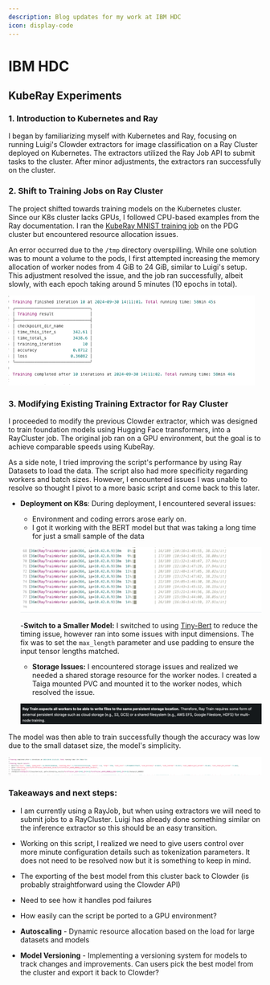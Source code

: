 ```yaml
---
description: Blog updates for my work at IBM HDC
icon: display-code
---
```


# IBM HDC

## KubeRay Experiments

### 1. Introduction to Kubernetes and Ray
I began by familiarizing myself with Kubernetes and Ray, focusing on running Luigi's Clowder extractors for image classification on a Ray Cluster deployed on Kubernetes. The extractors utilized the Ray Job API to submit tasks to the cluster. After minor adjustments, the extractors ran successfully on the cluster.

### 2. Shift to Training Jobs on Ray Cluster
The project shifted towards training models on the Kubernetes cluster. Since our K8s cluster lacks GPUs, I followed CPU-based examples from the Ray documentation. I ran the [KubeRay MNIST training job](https://docs.ray.io/en/latest/cluster/kubernetes/examples/mnist-training-example.html#kuberay-mnist-training-example) on the PDG cluster but encountered resource allocation issues.

An error occurred due to the `/tmp` directory overspilling. While one solution was to mount a volume to the pods, I first attempted increasing the memory allocation of worker nodes from 4 GiB to 24 GiB, similar to Luigi's setup. This adjustment resolved the issue, and the job ran successfully, albeit slowly, with each epoch taking around 5 minutes (10 epochs in total).

![RayJob Output](assets/images/IBM-HDC/image.png)

### 3. Modifying Existing Training Extractor for Ray Cluster

I proceeded to modify the previous Clowder extractor, which was designed to train foundation models using Hugging Face transformers, into a RayCluster job. The original job ran on a GPU environment, but the goal is to achieve comparable speeds using KubeRay.

As a side note, I tried improving the script's performance by using Ray Datasets to load the data. The script also had more specificity regarding workers and batch sizes. However, I encountered issues I was unable to resolve so thought I pivot to a more basic script and come back to this later.

- **Deployment on K8s**: During deployment, I encountered several issues:
    - Environment and coding errors arose early on.
    - I got it working with the BERT model but that was taking a long time for just a small sample of the data

    ![BERT model training log](assets/images/IBM-HDC/image-2.png)

    -**Switch to a Smaller Model:** I switched to using [Tiny-Bert](huggingface.co/prajjwal1/bert-tiny) to reduce the timing issue, however ran into some issues with input dimensions. The fix was to set the `max_length` parameter and use padding to ensure the input tensor lengths matched. 
    
    - **Storage Issues:** I encountered storage issues and realized we needed a shared storage resource for the worker nodes. I created a Taiga mounted PVC and mounted it to the worker nodes, which resolved the issue. 

    ![Ray Doc Excerpt](assets/images/IBM-HDC/image-3.png)

The model was then able to train successfully though the accuracy was low due to the small dataset size, the model's simplicity.

![Simple Bert Model Trained](assets/images/IBM-HDC/image-1.png)


### Takeaways and next steps:

- I am currently using a RayJob, but when using extractors we will need to submit jobs to a RayCluster. Luigi has already done something similar on the inference extractor so this should be an easy transition.

- Working on this script, I realized we need to give users control over more minute configuration details such as tokenization parameters. It does not need to be resolved now but it is something to keep in mind.

- The exporting of the best model from this cluster back to Clowder (is probably straightforward using the Clowder API)  

- Need to see how it handles pod failures

- How easily can the script be ported to a GPU environment?

- **Autoscaling** - Dynamic resource allocation based on the load for large datasets and models

- **Model Versioning** - Implementing a versioning system for models to track changes and improvements. Can users pick the best model from the cluster and export it back to Clowder?


